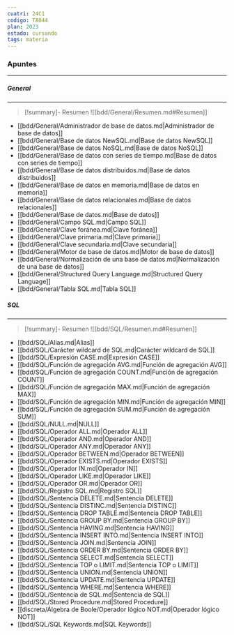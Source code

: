 ```yaml
---
cuatri: 24C1
codigo: TA044
plan: 2023
estado: cursando
tags: materia
---
```

### Apuntes 
---
##### General 
---
> [!summary]- Resumen
> ![[bdd/General/Resumen.md#Resumen]]

* [[bdd/General/Administrador de base de datos.md|Administrador de base de datos]]
* [[bdd/General/Base de datos NewSQL.md|Base de datos NewSQL]]
* [[bdd/General/Base de datos NoSQL.md|Base de datos NoSQL]]
* [[bdd/General/Base de datos con series de tiempo.md|Base de datos con series de tiempo]]
* [[bdd/General/Base de datos distribuidos.md|Base de datos distribuidos]]
* [[bdd/General/Base de datos en memoria.md|Base de datos en memoria]]
* [[bdd/General/Base de datos relacionales.md|Base de datos relacionales]]
* [[bdd/General/Base de datos.md|Base de datos]]
* [[bdd/General/Campo SQL.md|Campo SQL]]
* [[bdd/General/Clave foránea.md|Clave foránea]]
* [[bdd/General/Clave primaria.md|Clave primaria]]
* [[bdd/General/Clave secundaria.md|Clave secundaria]]
* [[bdd/General/Motor de base de datos.md|Motor de base de datos]]
* [[bdd/General/Normalización de una base de datos.md|Normalización de una base de datos]]
* [[bdd/General/Structured Query Language.md|Structured Query Language]]
* [[bdd/General/Tabla SQL.md|Tabla SQL]]

##### SQL 
---
> [!summary]- Resumen
> ![[bdd/SQL/Resumen.md#Resumen]]

* [[bdd/SQL/Alias.md|Alias]]
* [[bdd/SQL/Carácter wildcard de SQL.md|Carácter wildcard de SQL]]
* [[bdd/SQL/Expresión CASE.md|Expresión CASE]]
* [[bdd/SQL/Función de agregación AVG.md|Función de agregación AVG]]
* [[bdd/SQL/Función de agregación COUNT.md|Función de agregación COUNT]]
* [[bdd/SQL/Función de agregación MAX.md|Función de agregación MAX]]
* [[bdd/SQL/Función de agregación MIN.md|Función de agregación MIN]]
* [[bdd/SQL/Función de agregación SUM.md|Función de agregación SUM]]
* [[bdd/SQL/NULL.md|NULL]]
* [[bdd/SQL/Operador ALL.md|Operador ALL]]
* [[bdd/SQL/Operador AND.md|Operador AND]]
* [[bdd/SQL/Operador ANY.md|Operador ANY]]
* [[bdd/SQL/Operador BETWEEN.md|Operador BETWEEN]]
* [[bdd/SQL/Operador EXISTS.md|Operador EXISTS]]
* [[bdd/SQL/Operador IN.md|Operador IN]]
* [[bdd/SQL/Operador LIKE.md|Operador LIKE]]
* [[bdd/SQL/Operador OR.md|Operador OR]]
* [[bdd/SQL/Registro SQL.md|Registro SQL]]
* [[bdd/SQL/Sentencia DELETE.md|Sentencia DELETE]]
* [[bdd/SQL/Sentencia DISTINC.md|Sentencia DISTINC]]
* [[bdd/SQL/Sentencia DROP TABLE.md|Sentencia DROP TABLE]]
* [[bdd/SQL/Sentencia GROUP BY.md|Sentencia GROUP BY]]
* [[bdd/SQL/Sentencia HAVING.md|Sentencia HAVING]]
* [[bdd/SQL/Sentencia INSERT INTO.md|Sentencia INSERT INTO]]
* [[bdd/SQL/Sentencia JOIN.md|Sentencia JOIN]]
* [[bdd/SQL/Sentencia ORDER BY.md|Sentencia ORDER BY]]
* [[bdd/SQL/Sentencia SELECT.md|Sentencia SELECT]]
* [[bdd/SQL/Sentencia TOP o LIMIT.md|Sentencia TOP o LIMIT]]
* [[bdd/SQL/Sentencia UNION.md|Sentencia UNION]]
* [[bdd/SQL/Sentencia UPDATE.md|Sentencia UPDATE]]
* [[bdd/SQL/Sentencia WHERE.md|Sentencia WHERE]]
* [[bdd/SQL/Sentencia de SQL.md|Sentencia de SQL]]
* [[bdd/SQL/Stored Procedure.md|Stored Procedure]]
* [[discreta/Álgebra de Boole/Operador lógico NOT.md|Operador lógico NOT]]
* [[bdd/SQL/SQL Keywords.md|SQL Keywords]]

